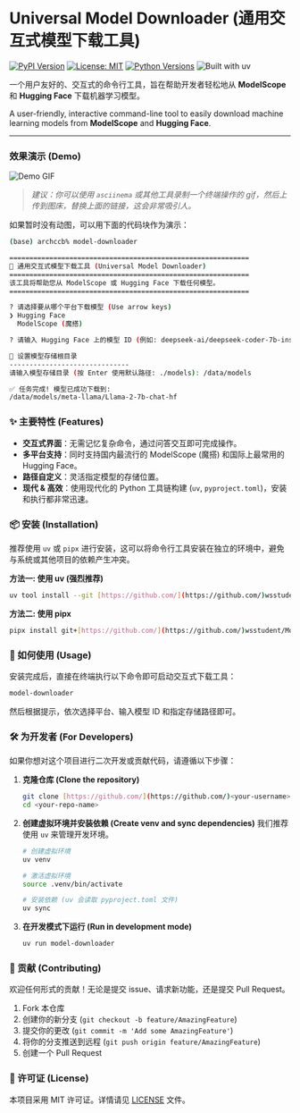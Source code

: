 # Universal Model Downloader (通用交互式模型下载工具)

[![PyPI Version](https://img.shields.io/pypi/v/universal-model-downloader.svg)](https://pypi.org/project/universal-model-downloader)
[![License: MIT](https://img.shields.io/badge/License-MIT-yellow.svg)](https://opensource.org/licenses/MIT)
[![Python Versions](https://img.shields.io/pypi/pyversions/universal-model-downloader.svg)](https://pypi.org/project/universal-model-downloader)
![Built with uv](https://img.shields.io/badge/built%20with-uv-4C8E93.svg)

一个用户友好的、交互式的命令行工具，旨在帮助开发者轻松地从 **ModelScope** 和 **Hugging Face** 下载机器学习模型。

A user-friendly, interactive command-line tool to easily download machine learning models from **ModelScope** and **Hugging Face**.

---

### 效果演示 (Demo)

![Demo GIF](https://your-image-host.com/demo.gif)

> _建议：你可以使用 `asciinema` 或其他工具录制一个终端操作的 gif，然后上传到图床，替换上面的链接，这会非常吸引人。_

如果暂时没有动图，可以用下面的代码块作为演示：

```bash
(base) archccb% model-downloader

============================================================
🚀 通用交互式模型下载工具 (Universal Model Downloader)
============================================================
该工具将帮助您从 ModelScope 或 Hugging Face 下载任何模型。
============================================================

? 请选择要从哪个平台下载模型 (Use arrow keys)
❯ Hugging Face
  ModelScope (魔搭)

? 请输入 Hugging Face 上的模型 ID (例如: deepseek-ai/deepseek-coder-7b-instruct-v1.5): meta-llama/Llama-2-7b-chat-hf

📁 设置模型存储根目录
------------------------------
请输入模型存储目录 (按 Enter 使用默认路径: ./models): /data/models

✅ 任务完成! 模型已成功下载到:
/data/models/meta-llama/Llama-2-7b-chat-hf
```

### ✨ 主要特性 (Features)

- **交互式界面**：无需记忆复杂命令，通过问答交互即可完成操作。
- **多平台支持**：同时支持国内最流行的 ModelScope (魔搭) 和国际上最常用的 Hugging Face。
- **路径自定义**：灵活指定模型的存储位置。
- **现代 & 高效**：使用现代化的 Python 工具链构建 (`uv`, `pyproject.toml`)，安装和执行都非常迅速。

### 📦 安装 (Installation)

推荐使用 `uv` 或 `pipx` 进行安装，这可以将命令行工具安装在独立的环境中，避免与系统或其他项目的依赖产生冲突。

**方法一: 使用 uv (强烈推荐)**

```bash
uv tool install --git [https://github.com/](https://github.com/)wsstudent/ModelDownloader.git
```

**方法二: 使用 pipx**

```bash
pipx install git+[https://github.com/](https://github.com/)wsstudent/ModelDownloader.git

```

### 🚀 如何使用 (Usage)

安装完成后，直接在终端执行以下命令即可启动交互式下载工具：

```bash
model-downloader
```

然后根据提示，依次选择平台、输入模型 ID 和指定存储路径即可。

### 🛠️ 为开发者 (For Developers)

如果你想对这个项目进行二次开发或贡献代码，请遵循以下步骤：

1. **克隆仓库 (Clone the repository)**

    ```bash
    git clone [https://github.com/](https://github.com/)<your-username>/<your-repo-name>.git
    cd <your-repo-name>
    ```

2. **创建虚拟环境并安装依赖 (Create venv and sync dependencies)**
    我们推荐使用 `uv` 来管理开发环境。

    ```bash
    # 创建虚拟环境
    uv venv

    # 激活虚拟环境
    source .venv/bin/activate

    # 安装依赖 (uv 会读取 pyproject.toml 文件)
    uv sync
    ```

3. **在开发模式下运行 (Run in development mode)**

    ```bash
    uv run model-downloader
    ```

### 🤝 贡献 (Contributing)

欢迎任何形式的贡献！无论是提交 issue、请求新功能，还是提交 Pull Request。

1. Fork 本仓库
2. 创建你的新分支 (`git checkout -b feature/AmazingFeature`)
3. 提交你的更改 (`git commit -m 'Add some AmazingFeature'`)
4. 将你的分支推送到远程 (`git push origin feature/AmazingFeature`)
5. 创建一个 Pull Request

### 📄 许可证 (License)

本项目采用 MIT 许可证。详情请见 [LICENSE](LICENSE) 文件。
